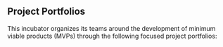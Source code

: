 ## Project Portfolios

This incubator organizes its teams around the development of minimum viable products (MVPs) through the following focused project portfolios:


